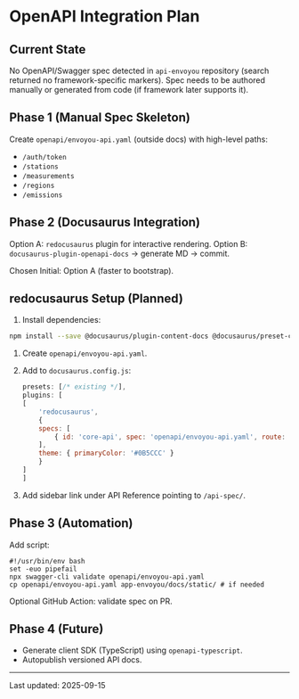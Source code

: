# OpenAPI Integration Plan

## Current State
No OpenAPI/Swagger spec detected in `api-envoyou` repository (search returned no framework-specific markers). Spec needs to be authored manually or generated from code (if framework later supports it).

## Phase 1 (Manual Spec Skeleton)
Create `openapi/envoyou-api.yaml` (outside docs) with high-level paths:
- `/auth/token`
- `/stations`
- `/measurements`
- `/regions`
- `/emissions`

## Phase 2 (Docusaurus Integration)
Option A: `redocusaurus` plugin for interactive rendering.
Option B: `docusaurus-plugin-openapi-docs` -> generate MD -> commit.

Chosen Initial: Option A (faster to bootstrap).

## redocusaurus Setup (Planned)

1. Install dependencies:

```bash
npm install --save @docusaurus/plugin-content-docs @docusaurus/preset-classic redocusaurus
```
1. Create `openapi/envoyou-api.yaml`.
1. Add to `docusaurus.config.js`:

    ```js
    presets: [/* existing */],
    plugins: [
    [
        'redocusaurus',
        {
        specs: [
            { id: 'core-api', spec: 'openapi/envoyou-api.yaml', route: '/api-spec/' }
        ],
        theme: { primaryColor: '#0B5CCC' }
        }
    ]
    ]
    ```
1. Add sidebar link under API Reference pointing to `/api-spec/`.

## Phase 3 (Automation)

Add script:
```text
#!/usr/bin/env bash
set -euo pipefail
npx swagger-cli validate openapi/envoyou-api.yaml
cp openapi/envoyou-api.yaml app-envoyou/docs/static/ # if needed
```
Optional GitHub Action: validate spec on PR.

## Phase 4 (Future)
- Generate client SDK (TypeScript) using `openapi-typescript`.
- Autopublish versioned API docs.

---
Last updated: 2025-09-15
